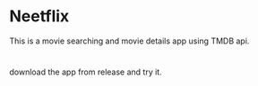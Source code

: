 # Neetflix
This is a movie searching and movie details app using TMDB api.
#
download the app from release and try it.
